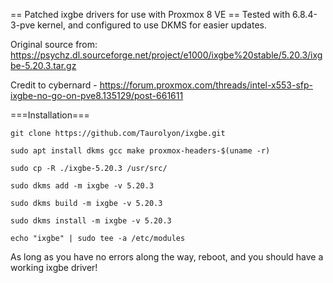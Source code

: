 == Patched ixgbe drivers for use with Proxmox 8 VE ==
Tested with 6.8.4-3-pve kernel, and configured to use DKMS for easier updates.

Original source from: https://psychz.dl.sourceforge.net/project/e1000/ixgbe%20stable/5.20.3/ixgbe-5.20.3.tar.gz

Credit to cybernard - https://forum.proxmox.com/threads/intel-x553-sfp-ixgbe-no-go-on-pve8.135129/post-661611

===Installation===
```
git clone https://github.com/Taurolyon/ixgbe.git

sudo apt install dkms gcc make proxmox-headers-$(uname -r)

sudo cp -R ./ixgbe-5.20.3 /usr/src/

sudo dkms add -m ixgbe -v 5.20.3

sudo dkms build -m ixgbe -v 5.20.3

sudo dkms install -m ixgbe -v 5.20.3

echo "ixgbe" | sudo tee -a /etc/modules
```

As long as you have no errors along the way, reboot, and you should have a working ixgbe driver!
